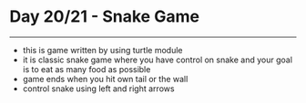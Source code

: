 # Day 20/21 - Snake Game
***


- this is game written by using turtle module
- it is classic snake game where you have control on snake and your goal is to eat as many food as possible
- game ends when you hit own tail or the wall
- control snake using left and right arrows